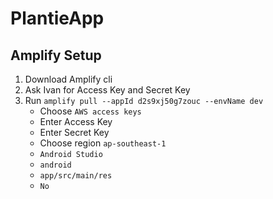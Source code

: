 # PlantieApp
 
## Amplify Setup

1. Download Amplify cli
2. Ask Ivan for Access Key and Secret Key
3. Run `amplify pull --appId d2s9xj50g7zouc --envName dev`
    - Choose `AWS access keys`
    - Enter Access Key
    - Enter Secret Key
    - Choose region `ap-southeast-1`
    - `Android Studio`
    - `android`
    - `app/src/main/res`
    - `No`
